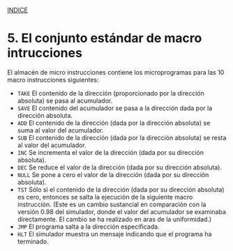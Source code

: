 
[INDICE](./README.md)

# 5. El conjunto estándar de macro intrucciones

El almacén de micro instrucciones contiene los microprogramas para las 10 
macro instrucciones siguientes:
* `TAKE` El contenido de la dirección (proporcionado por la dirección absoluta) 
se pasa al acumulador.
* `SAVE` El contenido del acumulador se pasa a la dirección dada por la dirección absoluta.
* `ADD` El contenido de la dirección (dada por la dirección absoluta) 
se suma al valor del acumulador.
* `SUB` El contenido de la dirección (dada por la dirección absoluta)
se resta al valor del acumulador.
* `INC` Se incrementa el valor de la dirección (dada por su dirección absoluta).
* `DEC` Se reduce el valor de la dirección (dada por su dirección absoluta).
* `NULL` Se pone a cero el valor de la dirección (dada por su dirección absoluta).
* `TST` Sólo si el contenido de la dirección (dada por su dirección absoluta) es cero,
entonces se salta la ejecución de la siguiente macro instrucción.
(Este es un cambio sustancial en comparación con la versión 0.98 del simulador,
donde el valor del acumulador se examinaba directamente. El cambio se ha realizado
en aras de la uniformidad.)
* `JMP` El programa salta a la dirección especificada.
* `HLT` El simulador muestra un mensaje indicando que el programa ha terminado.

